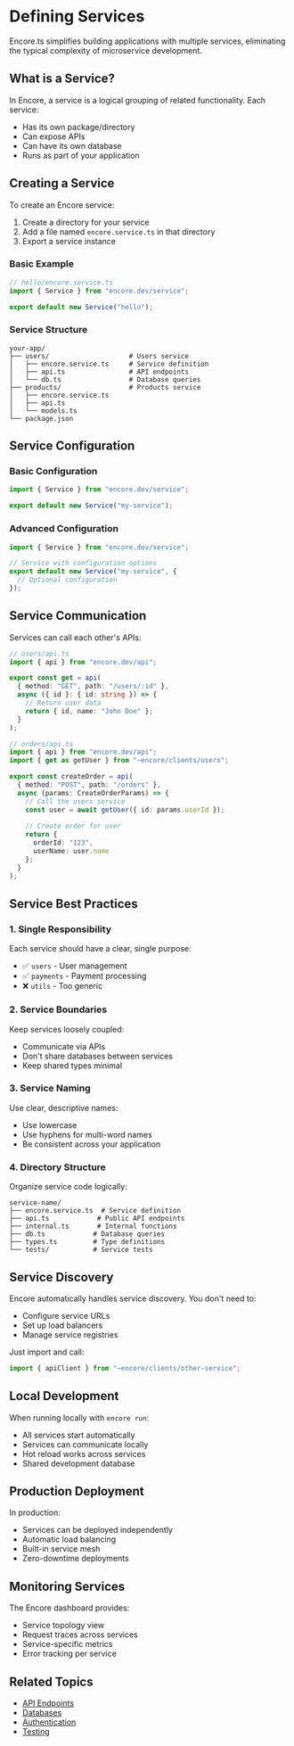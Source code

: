 # Defining Services

Encore.ts simplifies building applications with multiple services, eliminating the typical complexity of microservice development.

## What is a Service?

In Encore, a service is a logical grouping of related functionality. Each service:
- Has its own package/directory
- Can expose APIs
- Can have its own database
- Runs as part of your application

## Creating a Service

To create an Encore service:

1. Create a directory for your service
2. Add a file named `encore.service.ts` in that directory
3. Export a service instance

### Basic Example

```typescript
// hello/encore.service.ts
import { Service } from "encore.dev/service";

export default new Service("hello");
```

### Service Structure

```
your-app/
├── users/                    # Users service
│   ├── encore.service.ts     # Service definition
│   ├── api.ts                # API endpoints
│   └── db.ts                 # Database queries
├── products/                 # Products service
│   ├── encore.service.ts
│   ├── api.ts
│   └── models.ts
└── package.json
```

## Service Configuration

### Basic Configuration

```typescript
import { Service } from "encore.dev/service";

export default new Service("my-service");
```

### Advanced Configuration

```typescript
import { Service } from "encore.dev/service";

// Service with configuration options
export default new Service("my-service", {
  // Optional configuration
});
```

## Service Communication

Services can call each other's APIs:

```typescript
// users/api.ts
import { api } from "encore.dev/api";

export const get = api(
  { method: "GET", path: "/users/:id" },
  async ({ id }: { id: string }) => {
    // Return user data
    return { id, name: "John Doe" };
  }
);
```

```typescript
// orders/api.ts
import { api } from "encore.dev/api";
import { get as getUser } from "~encore/clients/users";

export const createOrder = api(
  { method: "POST", path: "/orders" },
  async (params: CreateOrderParams) => {
    // Call the users service
    const user = await getUser({ id: params.userId });
    
    // Create order for user
    return { 
      orderId: "123",
      userName: user.name 
    };
  }
);
```

## Service Best Practices

### 1. Single Responsibility
Each service should have a clear, single purpose:
- ✅ `users` - User management
- ✅ `payments` - Payment processing
- ❌ `utils` - Too generic

### 2. Service Boundaries
Keep services loosely coupled:
- Communicate via APIs
- Don't share databases between services
- Keep shared types minimal

### 3. Service Naming
Use clear, descriptive names:
- Use lowercase
- Use hyphens for multi-word names
- Be consistent across your application

### 4. Directory Structure
Organize service code logically:
```
service-name/
├── encore.service.ts  # Service definition
├── api.ts            # Public API endpoints
├── internal.ts       # Internal functions
├── db.ts            # Database queries
├── types.ts         # Type definitions
└── tests/           # Service tests
```

## Service Discovery

Encore automatically handles service discovery. You don't need to:
- Configure service URLs
- Set up load balancers
- Manage service registries

Just import and call:
```typescript
import { apiClient } from "~encore/clients/other-service";
```

## Local Development

When running locally with `encore run`:
- All services start automatically
- Services can communicate locally
- Hot reload works across services
- Shared development database

## Production Deployment

In production:
- Services can be deployed independently
- Automatic load balancing
- Built-in service mesh
- Zero-downtime deployments

## Monitoring Services

The Encore dashboard provides:
- Service topology view
- Request traces across services
- Service-specific metrics
- Error tracking per service

## Related Topics

- [API Endpoints](defining-apis.md)
- [Databases](databases.md)
- [Authentication](auth.md)
- [Testing](testing.md)
